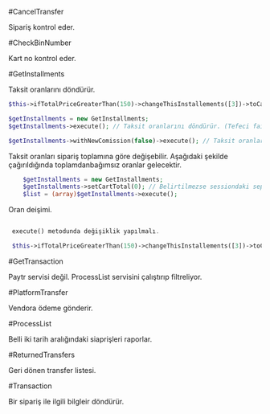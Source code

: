 #CancelTransfer

Sipariş kontrol eder.

#CheckBinNumber

Kart no kontrol eder.

#GetInstallments

Taksit oranlarını döndürür.

```php
$this->ifTotalPriceGreaterThan(150)->changeThisInstallements([3])->toCartTotal()->addDefinition()
```

```php
$getInstallments = new GetInstallments;
$getInstallments->execute(); // Taksit oranlarını döndürür. (Tefeci faizine uygun)

$getInstallments->withNewComission(false)->execute(); // Taksit oranları döndürür. (Paytrden gelen değerler)
```

Taksit oranları sipariş toplamına göre değişebilir. Aşağıdaki şekilde çağırıldığında toplamdanbağımsız oranlar gelecektir.
```php
    $getInstallments = new GetInstallments;
    $getInstallments->setCartTotal(0); // Belirtilmezse sessiondaki sepet toplamını alır
    $list = (array)$getInstallments->execute();
```
Oran deişimi.

```php

 execute() metodunda değişiklik yapılmalı.

 $this->ifTotalPriceGreaterThan(150)->changeThisInstallements([3])->toCartTotal()->addDefinition();
 ```
#GetTransaction

Paytr servisi değil. ProcessList servisini çalıştırıp filtreliyor.

#PlatformTransfer

Vendora ödeme gönderir.

#ProcessList

Belli iki tarih aralığındaki siaprişleri raporlar.

#ReturnedTransfers

Geri dönen transfer listesi.

#Transaction

Bir sipariş ile ilgili bilgleir döndürür.